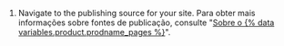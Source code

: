 1. Navigate to the publishing source for your site. Para obter mais informações sobre fontes de publicação, consulte "[Sobre o {% data variables.product.prodname_pages %}](/articles/about-github-pages#publishing-sources-for-github-pages-sites)".
